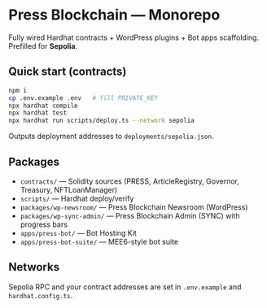 # Press Blockchain — Monorepo

Fully wired Hardhat contracts + WordPress plugins + Bot apps scaffolding.
Prefilled for **Sepolia**.

## Quick start (contracts)
```bash
npm i
cp .env.example .env   # fill PRIVATE_KEY
npx hardhat compile
npx hardhat test
npx hardhat run scripts/deploy.ts --network sepolia
```
Outputs deployment addresses to `deployments/sepolia.json`.

## Packages
- `contracts/` — Solidity sources (PRESS, ArticleRegistry, Governor, Treasury, NFTLoanManager)
- `scripts/` — Hardhat deploy/verify
- `packages/wp-newsroom/` — Press Blockchain Newsroom (WordPress)
- `packages/wp-sync-admin/` — Press Blockchain Admin (SYNC) with progress bars
- `apps/press-bot/` — Bot Hosting Kit
- `apps/press-bot-suite/` — MEE6-style bot suite

## Networks
Sepolia RPC and your contract addresses are set in `.env.example` and `hardhat.config.ts`.
